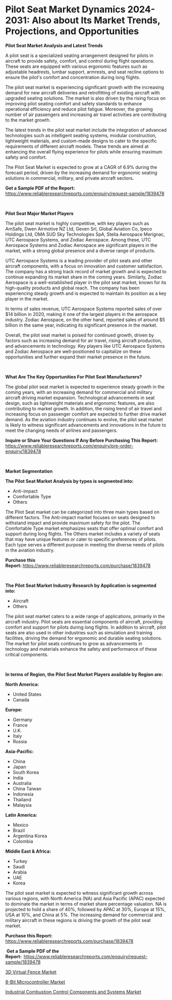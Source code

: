 <p><h1>Pilot Seat Market Dynamics 2024-2031: Also about Its Market Trends, Projections, and Opportunities</h1></p><p><strong>Pilot Seat Market Analysis and Latest Trends</strong></p>
<p><p>A pilot seat is a specialized seating arrangement designed for pilots in aircraft to provide safety, comfort, and control during flight operations. These seats are equipped with various ergonomic features such as adjustable headrests, lumbar support, armrests, and seat recline options to ensure the pilot's comfort and concentration during long flights.</p><p>The pilot seat market is experiencing significant growth with the increasing demand for new aircraft deliveries and retrofitting of existing aircraft with upgraded seating solutions. The market is also driven by the rising focus on improving pilot seating comfort and safety standards to enhance operational efficiency and reduce pilot fatigue. Moreover, the growing number of air passengers and increasing air travel activities are contributing to the market growth.</p><p>The latest trends in the pilot seat market include the integration of advanced technologies such as intelligent seating systems, modular construction, lightweight materials, and custom-made designs to cater to the specific requirements of different aircraft models. These trends are aimed at enhancing the overall flying experience for pilots while ensuring maximum safety and comfort.</p><p>The Pilot Seat Market is expected to grow at a CAGR of 6.9% during the forecast period, driven by the increasing demand for ergonomic seating solutions in commercial, military, and private aircraft sectors.</p></p>
<p><strong>Get a Sample PDF of the Report:&nbsp;</strong> <a href="https://www.reliableresearchreports.com/enquiry/request-sample/1839478">https://www.reliableresearchreports.com/enquiry/request-sample/1839478</a></p>
<p>&nbsp;</p>
<p><strong>Pilot Seat Major Market Players</strong></p>
<p><p>The pilot seat market is highly competitive, with key players such as AmSafe, Dwen Airmotive NZ Ltd, Geven Srl, Global Aviation Co, Ipeco Holdings Ltd, OMA SUD Sky Technologies SpA, Stelia Aerospace Merignac, UTC Aerospace Systems, and Zodiac Aerospace. Among these, UTC Aerospace Systems and Zodiac Aerospace are significant players in the market, with a strong global presence and a diverse range of products.</p><p>UTC Aerospace Systems is a leading provider of pilot seats and other aircraft components, with a focus on innovation and customer satisfaction. The company has a strong track record of market growth and is expected to continue expanding its market share in the coming years. Similarly, Zodiac Aerospace is a well-established player in the pilot seat market, known for its high-quality products and global reach. The company has been experiencing steady growth and is expected to maintain its position as a key player in the market.</p><p>In terms of sales revenue, UTC Aerospace Systems reported sales of over $14 billion in 2020, making it one of the largest players in the aerospace industry. Zodiac Aerospace, on the other hand, reported sales of around $5 billion in the same year, indicating its significant presence in the market.</p><p>Overall, the pilot seat market is poised for continued growth, driven by factors such as increasing demand for air travel, rising aircraft production, and advancements in technology. Key players like UTC Aerospace Systems and Zodiac Aerospace are well-positioned to capitalize on these opportunities and further expand their market presence in the future.</p></p>
<p>&nbsp;</p>
<p><strong>What Are The Key Opportunities For Pilot Seat Manufacturers?</strong></p>
<p><p>The global pilot seat market is expected to experience steady growth in the coming years, with an increasing demand for commercial and military aircraft driving market expansion. Technological advancements in seat design, such as lightweight materials and ergonomic features, are also contributing to market growth. In addition, the rising trend of air travel and increasing focus on passenger comfort are expected to further drive market demand. As the aviation industry continues to evolve, the pilot seat market is likely to witness significant advancements and innovations in the future to meet the changing needs of airlines and passengers.</p></p>
<p><strong>Inquire or Share Your Questions If Any Before Purchasing This Report:</strong> <a href="https://www.reliableresearchreports.com/enquiry/pre-order-enquiry/1839478">https://www.reliableresearchreports.com/enquiry/pre-order-enquiry/1839478</a></p>
<p>&nbsp;</p>
<p><strong>Market Segmentation</strong></p>
<p><strong>The Pilot Seat Market Analysis by types is segmented into:</strong></p>
<p><ul><li>Anti-impact</li><li>Comfortable Type</li><li>Others</li></ul></p>
<p><p>The Pilot Seat market can be categorized into three main types based on different factors. The Anti-impact market focuses on seats designed to withstand impact and provide maximum safety for the pilot. The Comfortable Type market emphasizes seats that offer optimal comfort and support during long flights. The Others market includes a variety of seats that may have unique features or cater to specific preferences of pilots. Each type serves a different purpose in meeting the diverse needs of pilots in the aviation industry.</p></p>
<p><strong>Purchase this Report:&nbsp;</strong><a href="https://www.reliableresearchreports.com/purchase/1839478">https://www.reliableresearchreports.com/purchase/1839478</a></p>
<p>&nbsp;</p>
<p><strong>The Pilot Seat Market Industry Research by Application is segmented into:</strong></p>
<p><ul><li>Aircraft</li><li>Others</li></ul></p>
<p><p>The pilot seat market caters to a wide range of applications, primarily in the aircraft industry. Pilot seats are essential components of aircraft, providing comfort and support for pilots during long flights. In addition to aircraft, pilot seats are also used in other industries such as simulation and training facilities, driving the demand for ergonomic and durable seating solutions. The market for pilot seats continues to grow as advancements in technology and materials enhance the safety and performance of these critical components.</p></p>
<p>&nbsp;</p>
<p><strong>In terms of Region, the Pilot Seat Market Players available by Region are:</strong></p>
<p>
    <p> <strong> North America: </strong>
        <ul>
            <li>United States</li>
            <li>Canada</li>
        </ul>
        </p> 
    <p> <strong> Europe: </strong>
        <ul>
            <li>Germany</li>
            <li>France</li>
            <li>U.K.</li>
            <li>Italy</li>
            <li>Russia</li>
        </ul>
        </p> 
    <p> <strong> Asia-Pacific: </strong>
        <ul>
            <li>China</li>
            <li>Japan</li>
            <li>South Korea</li>
            <li>India</li>
            <li>Australia</li>
            <li>China Taiwan</li>
            <li>Indonesia</li>
            <li>Thailand</li>
            <li>Malaysia</li>
        </ul>
        </p> 
    <p> <strong> Latin America: </strong>
        <ul>
            <li>Mexico</li>
            <li>Brazil</li>
            <li>Argentina Korea</li>
            <li>Colombia</li>
        </ul>
        </p> 
    <p> <strong> Middle East & Africa: </strong>
        <ul>
            <li>Turkey</li>
            <li>Saudi</li>
            <li>Arabia</li>
            <li>UAE</li>
            <li>Korea</li>
        </ul>
    </p>
    </p>
<p><p>The pilot seat market is expected to witness significant growth across various regions, with North America (NA) and Asia Pacific (APAC) expected to dominate the market in terms of market share percentage valuation. NA is projected to hold a share of 40%, followed by APAC at 30%, Europe at 15%, USA at 10%, and China at 5%. The increasing demand for commercial and military aircraft in these regions is driving the growth of the pilot seat market.</p></p>
<p><strong>Purchase this Report: </strong><a href="https://www.reliableresearchreports.com/purchase/1839478">https://www.reliableresearchreports.com/purchase/1839478</a></p>
<p>&nbsp;<strong>Get a Sample PDF of the Report:&nbsp;&nbsp;</strong><a href="https://www.reliableresearchreports.com/enquiry/request-sample/1839478">https://www.reliableresearchreports.com/enquiry/request-sample/1839478</a></p>
<p><strong></strong></p>
<p><p><a href="https://view.publitas.com/reportprime-1/decoding-the-3d-virtual-fence-market-a-deep-dive-into-the-latest-market-trends-market-segmentation-and-competitive-analysis/">3D Virtual Fence Market</a></p><p><a href="https://view.publitas.com/reportprime-1/8-bit-microcontroller-market-size-share-trends-analysis-report-by-material-by-type-by-end-user-by-region-and-segment-forecasts-2023-2030/">8-Bit Microcontroller Market</a></p><p><a href="https://view.publitas.com/reportprime-1/industrial-combustion-control-components-and-systems-market-a-comprehensive-report-of-its-market-share-growth-trends-2023-2030/">Industrial Combustion Control Components and Systems Market</a></p></p>